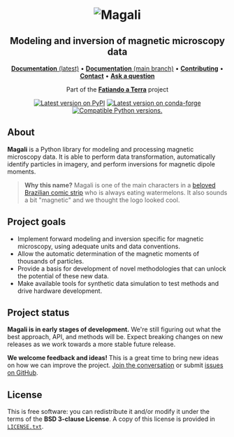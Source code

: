 <h1 align="center"><img src="https://github.com/fatiando/magali/raw/main/doc/_static/readme-banner.png" alt="Magali"></h1>

<h2 align="center">Modeling and inversion of magnetic microscopy data</h2>

<p align="center">
<a href="https://www.fatiando.org/magali"><strong>Documentation</strong> (latest)</a> •
<a href="https://www.fatiando.org/magali/dev"><strong>Documentation</strong> (main branch)</a> •
<a href="https://github.com/fatiando/magali/blob/main/CONTRIBUTING.md"><strong>Contributing</strong></a> •
<a href="https://www.fatiando.org/contact/"><strong>Contact</strong></a> •
<a href="https://github.com/orgs/fatiando/discussions"><strong>Ask a question</strong></a>
</p>

<p align="center">
Part of the <a href="https://www.fatiando.org"><strong>Fatiando a Terra</strong></a> project
</p>

<p align="center">
<a href="https://pypi.python.org/pypi/magali"><img src="http://img.shields.io/pypi/v/magali.svg?style=flat-square" alt="Latest version on PyPI"></a>
<a href="https://github.com/conda-forge/magali-feedstock"><img src="https://img.shields.io/conda/vn/conda-forge/magali.svg?style=flat-square" alt="Latest version on conda-forge"></a>
<a href="https://pypi.python.org/pypi/magali"><img src="https://img.shields.io/pypi/pyversions/magali.svg?style=flat-square" alt="Compatible Python versions."></a>
</p>

## About

**Magali** is a Python library for modeling and processing magnetic microscopy
data. It is able to perform data transformation, automatically identify
particles in imagery, and perform inversions for magnetic dipole moments.

> **Why this name?** Magali is one of the main characters in a [beloved
> Brazilian comic strip](https://en.wikipedia.org/wiki/Monica_and_Friends) who
> is always eating watermelons. It also sounds a bit "magnetic" and we thought
> the logo looked cool.

## Project goals

* Implement forward modeling and inversion specific for magnetic microscopy,
  using adequate units and data conventions.
* Allow the automatic determination of the magnetic moments of thousands of
  particles.
* Provide a basis for development of novel methodologies that can unlock the
  potential of these new data.
* Make available tools for synthetic data simulation to test methods and drive
  hardware development.

## Project status

**Magali is in early stages of development.** We're still figuring out what the
best approach, API, and methods will be. Expect breaking changes on new
releases as we work towards a more stable future release.

**We welcome feedback and ideas!** This is a great time to bring new ideas on
how we can improve the project.
[Join the conversation](https://www.fatiando.org/contact) or submit
[issues on GitHub](https://github.com/fatiando/magali/issues).

## License

This is free software: you can redistribute it and/or modify it under the terms
of the **BSD 3-clause License**. A copy of this license is provided in
[`LICENSE.txt`](https://github.com/fatiando/magali/blob/main/LICENSE.txt).

